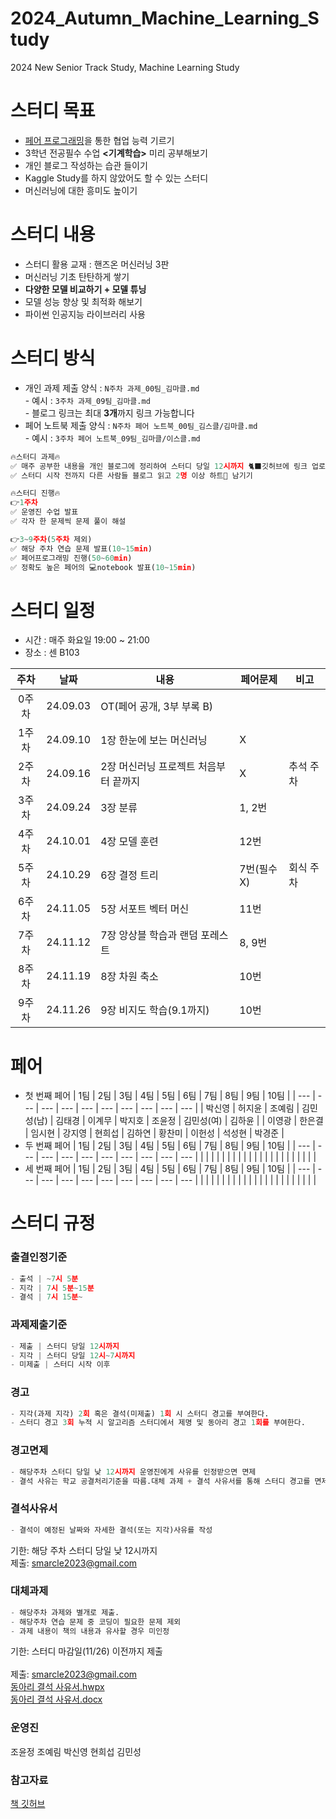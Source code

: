 # 2024_Autumn_Machine_Learning_Study
2024 New Senior Track Study, Machine Learning Study
# 스터디 목표
- [페어 프로그래밍](https://erratic-infinity-699.notion.site/888ebbfa2a014a2da1605d65def15dba)을 통한 협업 능력 기르기
- 3학년 전공필수 수업 **<기계학습>** 미리 공부해보기
- 개인 블로그 작성하는 습관 들이기
- Kaggle Study를 하지 않았어도 할 수 있는 스터디
- 머신러닝에 대한 흥미도 높이기

# 스터디 내용
- 스터디 활용 교재 : 핸즈온 머신러닝 3판
- 머신러닝 기초 탄탄하게 쌓기
- **다양한 모델 비교하기 + 모델 튜닝**
- 모델 성능 향상 및 최적화 해보기
- 파이썬 인공지능 라이브러리 사용

# 스터디 방식
- 개인 과제 제출 양식 : `N주차 과제_00팀_김마클.md` <br>
      - 예시 : `3주차 과제_09팀_김마클.md`   
      - 블로그 링크는 최대 **3개**까지 링크 가능합니다
- 페어 노트북 제출 양식 : `N주차 페어 노트북_00팀_김스클/김마클.md` <br>
      - 예시 : `3주차 페어 노트북_09팀_김마클/이스클.md`
```python
🔥스터디 과제🔥
✅ 매주 공부한 내용을 개인 블로그에 정리하여 스터디 당일 12시까지 🐈‍⬛깃허브에 링크 업로드
✅ 스터디 시작 전까지 다른 사람들 블로그 읽고 2명 이상 하트💙 남기기

🔥스터디 진행🔥
👉1주차
✅ 운영진 수업 발표
✅ 각자 한 문제씩 문제 풀이 해설

👉3~9주차(5주차 제외)
✅ 해당 주차 연습 문제 발표(10~15min)
✅ 페어프로그래밍 진행(50~60min)
✅ 정확도 높은 페어의 💻notebook 발표(10~15min)
```

# 스터디 일정
- 시간 : 매주 화요일 19:00 ~ 21:00
- 장소 : 센 B103

|주차|날짜|내용|페어문제|비고|
|:---:|:---:|---|---|---|
|0주차|24.09.03|OT(페어 공개, 3부 부록 B)|||
|1주차|24.09.10|1장 한눈에 보는 머신러닝|X||
|2주차|24.09.16|2장 머신러닝 프로젝트 처음부터 끝까지|X|추석 주차|
|3주차|24.09.24|3장 분류|1, 2번||
|4주차|24.10.01|4장 모델 훈련|12번||
|5주차|24.10.29|6장 결정 트리|7번(필수X)|회식 주차|
|6주차|24.11.05|5장 서포트 벡터 머신|11번||
|7주차|24.11.12|7장 앙상블 학습과 랜덤 포레스트|8, 9번||
|8주차|24.11.19|8장 차원 축소|10번||
|9주차|24.11.26|9장 비지도 학습(9.1까지)|10번||

# 페어
- 첫 번째 페어
    | 1팀 | 2팀 | 3팀 | 4팀 | 5팀 | 6팀 | 7팀 | 8팀 | 9팀 | 10팀 |
    | --- | --- | --- | --- | --- | --- | --- | --- | --- | --- |
    | 박신영 | 허지윤 | 조예림 | 김민성(남) | 김태경 | 이계무 | 박지호 | 조윤정 | 김민성(여) | 김하윤 |
    | 이영광 | 한은결 | 임시현 | 강지영 | 현희섭 | 김하연 | 황찬미 | 이헌성 | 석성현 | 박경준 |
- 두 번째 페어
    | 1팀 | 2팀 | 3팀 | 4팀 | 5팀 | 6팀 | 7팀 | 8팀 | 9팀 | 10팀 |
    | --- | --- | --- | --- | --- | --- | --- | --- | --- | --- |
    |  |  |  |  |  |  |  |  |  |  |
    |  |  |  |  |  |  |  |  |  |  |
- 세 번째 페어
    | 1팀 | 2팀 | 3팀 | 4팀 | 5팀 | 6팀 | 7팀 | 8팀 | 9팀 | 10팀 |
    | --- | --- | --- | --- | --- | --- | --- | --- | --- | --- |
    |  |  |  |  |  |  |  |  |  |  |
    |  |  |  |  |  |  |  |  |  |  |
  
# 스터디 규정
### 출결인정기준
```python
- 출석 | ~7시 5분
- 지각 | 7시 5분~15분
- 결석 | 7시 15분~
```

### 과제제출기준
```python
- 제출 | 스터디 당일 12시까지
- 지각 | 스터디 당일 12시~7시까지
- 미제출 | 스터디 시작 이후
```

### 경고
```python
- 지각(과제 지각) 2회 혹은 결석(미제출) 1회 시 스터디 경고를 부여한다.
- 스터디 경고 3회 누적 시 알고리즘 스터디에서 제명 및 동아리 경고 1회를 부여한다.
```

### 경고면제
```python
- 해당주차 스터디 당일 낮 12시까지 운영진에게 사유를 인정받으면 면제
- 결석 사유는 학교 공결처리기준을 따름.대체 과제 + 결석 사유서를 통해 스터디 경고를 면제받을 수 있다.
```

### 결석사유서
```python
- 결석이 예정된 날짜와 자세한 결석(또는 지각)사유를 작성
```
기한: 해당 주차 스터디 당일 낮 12시까지<br>
제출: smarcle2023@gmail.com

### 대체과제
```python
- 해당주차 과제와 별개로 제출.
- 해당주차 연습 문제 중 코딩이 필요한 문제 제외
- 과제 내용이 책의 내용과 유사할 경우 미인정
```
기한: 스터디 마감일(11/26) 이전까지 제출<br> <br>
제출: smarcle2023@gmail.com <br>
[동아리 결석 사유서.hwpx](https://github.com/sejongsmarcle/2024_Autumn_Machine_Learning_Study/blob/main/%EB%8F%99%EC%95%84%EB%A6%AC%20%EA%B2%B0%EC%84%9D%20%EC%82%AC%EC%9C%A0%EC%84%9C.hwpx)<br>
[동아리 결석 사유서.docx](https://github.com/sejongsmarcle/2024_Autumn_Machine_Learning_Study/blob/main/%EB%8F%99%EC%95%84%EB%A6%AC%20%EA%B2%B0%EC%84%9D%20%EC%82%AC%EC%9C%A0%EC%84%9C_word%EC%9A%A9.docx)

### 운영진
조윤정 조예림 박신영 현희섭 김민성

### 참고자료
[책 깃허브](https://github.com/rickiepark/handson-ml3)
